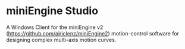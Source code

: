 miniEngine Studio
=================

A Windows Client for the miniEngine v2 (https://github.com/airiclenz/miniEngine2) motion-control software for designing complex multi-axis motion curves.
